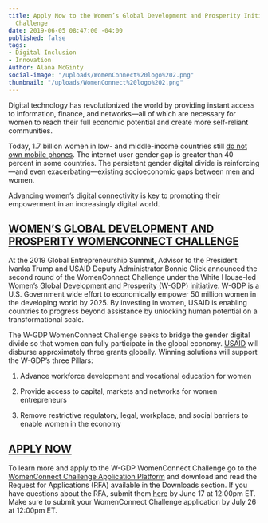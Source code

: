 ```yaml
---
title: Apply Now to the Women’s Global Development and Prosperity Initiative WomenConnect
  Challenge
date: 2019-06-05 08:47:00 -04:00
published: false
tags:
- Digital Inclusion
- Innovation
Author: Alana McGinty
social-image: "/uploads/WomenConnect%20logo%202.png"
thumbnail: "/uploads/WomenConnect%20logo%202.png"
---
```


Digital technology has revolutionized the world by providing instant access to information, finance, and networks—all of which are necessary for women to reach their full economic potential and create more self-reliant communities.

Today, 1.7 billion women in low- and middle-income countries still [do not own mobile phones](https://www.gsma.com/mobilefordevelopment/wp-content/uploads/2018/04/GSMA_The_Mobile_Gender_Gap_Report_2018_32pp_WEBv7.pdf). The internet user gender gap is greater than 40 percent in some countries. The persistent gender digital divide is reinforcing—and even exacerbating—existing socioeconomic gaps between men and women.

Advancing women’s digital connectivity is key to promoting their empowerment in an increasingly digital world.

<!--more-->

## [WOMEN’S GLOBAL DEVELOPMENT AND PROSPERITY WOMENCONNECT CHALLENGE](https://www.womenconnectchallenge.org/)

At the 2019 Global Entrepreneurship Summit, Advisor to the President Ivanka Trump and USAID Deputy Administrator Bonnie Glick announced the second round of the WomenConnect Challenge under the White House-led [Women’s Global Development and Prosperity (W-GDP) initiative](https://www.whitehouse.gov/wgdp/). W-GDP is a U.S. Government wide effort to economically empower 50 million women in the developing world by 2025. By investing in women, USAID is enabling countries to progress beyond assistance by unlocking human potential on a transformational scale.

The W-GDP WomenConnect Challenge seeks to bridge the gender digital divide so that women can fully participate in the global economy. [USAID](https://www.usaid.gov/wcc) will disburse approximately three grants globally. Winning solutions will support the W-GDP’s three Pillars:

1. Advance workforce development and vocational education for women

2. Provide access to capital, markets and networks for women entrepreneurs

3. Remove restrictive regulatory, legal, workplace, and social barriers to enable women in the economy

## [APPLY NOW](https://app.reviewr.com/s1/site/WomenConnectChallenge19)

To learn more and apply to the W-GDP WomenConnect Challenge go to the  [WomenConnect Challenge Application Platform](https://app.reviewr.com/s1/site/WomenConnectChallenge19) and download and read the Request for Applications (RFA) available in the Downloads section.
If you have questions about the RFA, submit them [here](https://docs.google.com/forms/d/e/1FAIpQLSdVGepAww9C_HfE-7YsNEKW1LR4-IvqGEKROEzWTgyR2Leseg/viewform) by June 17 at 12:00pm ET. Make sure to submit your WomenConnect Challenge application by July 26 at 12:00pm ET.